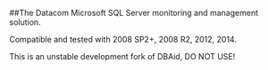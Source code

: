##The Datacom Microsoft SQL Server monitoring and management solution.

Compatible and tested with 2008 SP2+, 2008 R2, 2012, 2014.

 

This is an unstable development fork of DBAid, DO NOT USE!
